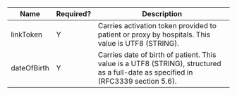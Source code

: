 |Name|Required?|Description|
|---|---|---|
|linkToken|Y|Carries activation token provided to patient or proxy by hospitals. This value is UTF8 (STRING).|
|dateOfBirth|Y|Carries date of birth of patient. This value is a UTF8 (STRING), structured as a full-date as specified in (RFC3339 section 5.6).|
